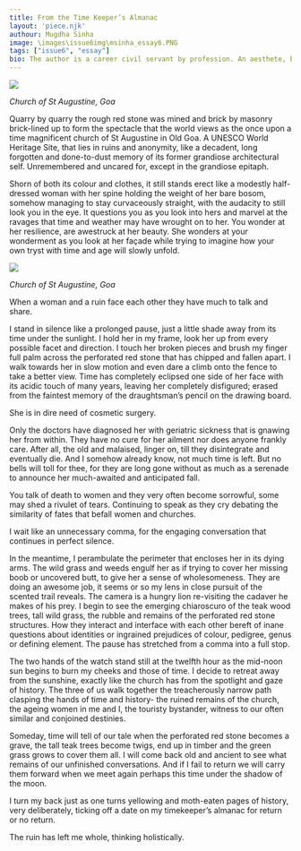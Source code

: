 ```yaml
---
title: From the Time Keeper’s Almanac
layout: 'piece.njk'
authour: Mugdha Sinha
image: \images\issue6img\msinha_essay6.PNG
tags: ["issue6", "essay"]
bio: The author is a career civil servant by profession. An aesthete, bibliophile, essentialist, multipotentialite by passion and a minimalist by choice. A published writer and artist of mixed pedigree and international travels, wanderlust keeps her on her feet and well-grounded. She loves to saunter among monuments and museums and is mostly a solo traveller. Never one to be found without her camera, she loves to experiment with her prism, perspective, and poetry.
---
```


<img src='\images\issue6img\pic2_essay6.PNG' style='max-width:80vw'>

*Church of St Augustine, Goa*


Quarry by quarry the rough red stone was mined and brick by masonry brick-lined up to form the spectacle that the world views as the once upon a time magnificent church of St Augustine in Old Goa. A UNESCO World Heritage Site, that lies in ruins and anonymity, like a decadent, long forgotten and done-to-dust memory of its former grandiose architectural self. Unremembered and uncared for, except in the grandiose epitaph.

Shorn of both its colour and clothes, it still stands erect like a modestly half-dressed woman with her spine holding the weight of her bare bosom, somehow managing to stay curvaceously straight, with the audacity to still look you in the eye. It questions you as you look into hers and marvel at the ravages that time and weather may have wrought on to her. You wonder at her resilience, are awestruck at her beauty. She wonders at your wonderment as you look at her façade while trying to imagine how your own tryst with time and age will slowly unfold.

<img src='\images\issue6img\pic1_essay6.PNG' style='max-width:80vw'>

*Church of St Augustine, Goa*

When a woman and a ruin face each other they have much to talk and share.

I stand in silence like a prolonged pause, just a little shade away from its time under the sunlight. I hold her in my frame, look her up from every possible facet and direction. I touch her broken pieces and brush my finger full palm across the perforated red stone that has chipped and fallen apart. I walk towards her in slow motion and even dare a climb onto the fence to take a better view. Time has completely eclipsed one side of her face with its acidic touch of many years, leaving her completely disfigured; erased from the faintest memory of the draughtsman’s pencil on the drawing board.

She is in dire need of cosmetic surgery.

Only the doctors have diagnosed her with geriatric sickness that is gnawing her from within. They have no cure for her ailment nor does anyone frankly care. After all, the old and malaised, linger on, till they disintegrate and eventually die. And I somehow already know, not much time is left. But no bells will toll for thee, for they are long gone without as much as a serenade to announce her much-awaited and anticipated fall.

You talk of death to women and they very often become sorrowful, some may shed a rivulet of tears. Continuing to speak as they cry debating the similarity of fates that befall women and churches.

I wait like an unnecessary comma, for the engaging conversation that continues in perfect silence.

In the meantime, I perambulate the perimeter that encloses her in its dying arms. The wild grass and weeds engulf her as if trying to cover her missing boob or uncovered butt, to give her a sense of wholesomeness. They are doing an awesome job, it seems or so my lens in close pursuit of the scented trail reveals. The camera is a hungry lion re-visiting the cadaver he makes of his prey. I begin to see the emerging chiaroscuro of the teak wood trees, tall wild grass, the rubble and remains of the perforated red stone structures. How they interact and interface with each other bereft of inane questions about identities or ingrained prejudices of colour, pedigree, genus or defining element. The pause has stretched from a comma into a full stop.

The two hands of the watch stand still at the twelfth hour as the mid-noon sun begins to burn my cheeks and those of time. I decide to retreat away from the sunshine, exactly like the church has from the spotlight and gaze of history. The three of us walk together the treacherously narrow path clasping the hands of time and history- the ruined remains of the church, the ageing women in me and I, the touristy bystander, witness to our often similar and conjoined destinies.

Someday, time will tell of our tale when the perforated red stone becomes a grave, the tall teak trees become twigs, end up in timber and the green grass grows to cover them all. I will come back old and ancient to see what remains of our unfinished conversations. And if I fail to return we will carry them forward when we meet again perhaps this time under the shadow of the moon.

I turn my back just as one turns yellowing and moth-eaten pages of history, very deliberately, ticking off a date on my timekeeper’s almanac for return or no return.

The ruin has left me whole, thinking holistically.